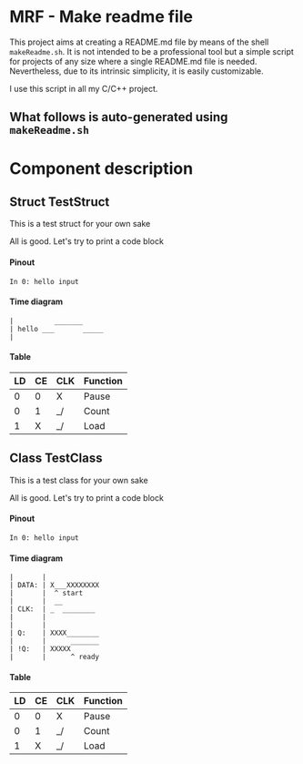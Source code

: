 # MRF - Make readme file

This project aims at creating a README.md file by means of the shell `makeReadme.sh`. It is not intended to be a professional tool but a simple script for projects of any size where a single README.md file is needed. Nevertheless, due to its intrinsic simplicity, it is easily customizable.

I use this script in all my C/C++ project.

What follows is auto-generated using `makeReadme.sh`
---
# Component description


## Struct TestStruct

This is a test struct for your own sake

All is good. Let's try to print a code block
#### Pinout
```
In 0: hello input
```


#### Time diagram
```
|          _______
| hello ___       _____
|
```



#### Table

| LD | CE | CLK | Function
|----|:-----|:----|:--------
|  0 |   0  | X   |  Pause
|  0 |   1  | _/  |  Count
|  1 |   X  | _/  |  Load




## Class TestClass

This is a test class for your own sake

All is good. Let's try to print a code block
#### Pinout
```
In 0: hello input
```


#### Time diagram
```
|       |
| DATA: | X___XXXXXXXX
|       |  ^ start
|       |  __
| CLK:  | _  ________
|       |
|       |
| Q:    | XXXX________
|       |      _______
| !Q:   | XXXXX
|       |      ^ ready
```



#### Table

| LD | CE | CLK | Function
|----|:-----|:----|:--------
|  0 |   0  | X   |  Pause
|  0 |   1  | _/  |  Count
|  1 |   X  | _/  |  Load



